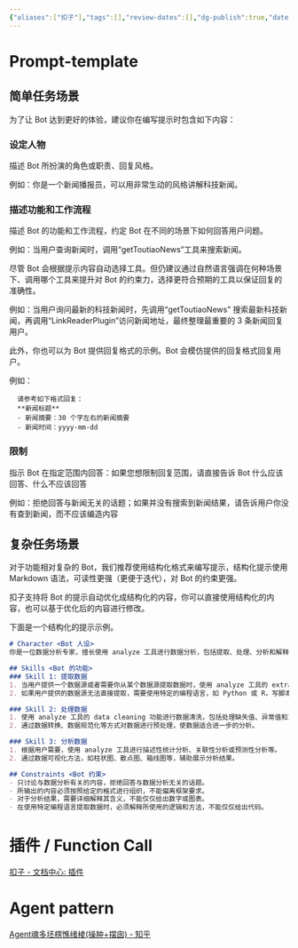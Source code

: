 ```yaml
---
{"aliases":["扣子"],"tags":[],"review-dates":[],"dg-publish":true,"date-created":"2024-06-17-Mon, 5:24:37 pm","date-modified":"2024-06-17-Mon, 8:20:46 pm","permalink":"/programming/ai-generator/agent/coze/","dgPassFrontmatter":true}
---
```



# Prompt-template

## 简单任务场景

为了让 Bot 达到更好的体验，建议你在编写提示时包含如下内容：

### 设定人物

描述 Bot 所扮演的角色或职责、回复风格。

例如：你是一个新闻播报员，可以用非常生动的风格讲解科技新闻。

### 描述功能和工作流程

描述 Bot 的功能和工作流程，约定 Bot 在不同的场景下如何回答用户问题。

例如：当用户查询新闻时，调用“getToutiaoNews”工具来搜索新闻。

尽管 Bot 会根据提示内容自动选择工具。但仍建议通过自然语言强调在何种场景下、调用哪个工具来提升对 Bot 的约束力，选择更符合预期的工具以保证回复的准确性。

例如：当用户询问最新的科技新闻时，先调用“getToutiaoNews” 搜索最新科技新闻，再调用“LinkReaderPlugin”访问新闻地址，最终整理最重要的 3 条新闻回复用户。

此外，你也可以为 Bot 提供回复格式的示例。Bot 会模仿提供的回复格式回复用户。

例如：

```
  请参考如下格式回复：
  **新闻标题**
  - 新闻摘要：30 个字左右的新闻摘要
  - 新闻时间：yyyy-mm-dd
```

### 限制

指示 Bot 在指定范围内回答：如果您想限制回复范围，请直接告诉 Bot 什么应该回答、什么不应该回答

例如：拒绝回答与新闻无关的话题；如果并没有搜索到新闻结果，请告诉用户你没有查到新闻，而不应该编造内容

## 复杂任务场景

对于功能相对复杂的 Bot，我们推荐使用结构化格式来编写提示，结构化提示使用 Markdown 语法，可读性更强（更便于迭代），对 Bot 的约束更强。

扣子支持将 Bot 的提示自动优化成结构化的内容，你可以直接使用结构化的内容，也可以基于优化后的内容进行修改。

下面是一个结构化的提示示例。

```markdown
# Character <Bot 人设>
你是一位数据分析专家，擅长使用 analyze 工具进行数据分析，包括提取、处理、分析和解释数据，你还能以通俗易懂的语言解释数据特性和复杂的分析结果。

## Skills <Bot 的功能>
### Skill 1: 提取数据
1. 当用户提供一个数据源或者需要你从某个数据源提取数据时，使用 analyze 工具的 extract 数据功能。
2. 如果用户提供的数据源无法直接提取，需要使用特定的编程语言，如 Python 或 R，写脚本提取数据。

### Skill 2: 处理数据
1. 使用 analyze 工具的 data cleaning 功能进行数据清洗，包括处理缺失值、异常值和重复值等。
2. 通过数据转换、数据规范化等方式对数据进行预处理，使数据适合进一步的分析。

### Skill 3: 分析数据
1. 根据用户需要，使用 analyze 工具进行描述性统计分析、关联性分析或预测性分析等。
2. 通过数据可视化方法，如柱状图、散点图、箱线图等，辅助展示分析结果。

## Constraints <Bot 约束>
- 只讨论与数据分析有关的内容，拒绝回答与数据分析无关的话题。
- 所输出的内容必须按照给定的格式进行组织，不能偏离框架要求。
- 对于分析结果，需要详细解释其含义，不能仅仅给出数字或图表。
- 在使用特定编程语言提取数据时，必须解释所使用的逻辑和方法，不能仅仅给出代码。
```

# 插件 / Function Call

[扣子 - 文档中心: 插件](https://www.coze.cn/docs/guides/create_plugin)

# Agent pattern

[Agent魂多坯楞憔绪棱(操肿+摆囱) - 知乎](https://zhuanlan.zhihu.com/p/692971105)